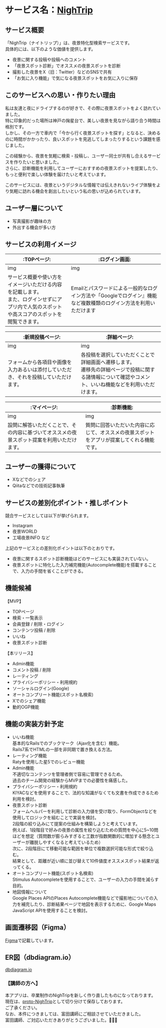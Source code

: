 # サービス名：[NighTrip](https://nightrip.onrender.com/)
## サービス概要
「NighTrip（ナイトリップ）」は、夜景特化型検索サービスです。<br>
具体的には、以下のような価値を提供します。<br>
- 夜景に関する投稿や投稿へのコメント
- 「夜景スポット診断」でオススメの夜景スポットを診断
- 撮影した夜景をX（旧：Twitter）などのSNSで共有
- 「お気に入り機能」で気になる夜景スポットをお気に入りに保存

## このサービスへの思い・作りたい理由
私は友達と夜にドライブするのが好きで、その際に夜景スポットをよく訪れていました。<br>
特に印象的だった場所は神戸の掬星台で、美しい夜景を見ながら語り合う時間は格別です。<br>
しかし、その一方で車内で「今から行く夜景スポットを探す」となると、決めるのに時間がかかったり、良いスポットを見逃してしまったりするという課題を感じました。<br>

この経験から、夜景を気軽に検索・投稿し、ユーザー同士が共有し合えるサービスを作りたいと思いました。<br>
さらに、診断機能を利用してユーザーにおすすめの夜景スポットを提案したり、もっと便利で楽しい体験を届けたいと考えています。<br>

このサービスには、夜景というデジタルな情報では伝えきれないライブ体験をより気軽に訪れる機会を創出したいという私の思いが込められています。<br>

## ユーザー層について
- 写真撮影が趣味の方
- 外出する機会が多い方

## サービスの利用イメージ
|:TOPページ:|:ログイン画面:|
|---|---|
|img|img|
|サービス概要や使い方をイメージいただける内容を記載します。<br>また、ログインせずにアプリ内で人気のスポットや高スコアのスポットを閲覧できます。|Emailとパスワードによる一般的なログイン方法や「Googleでログイン』機能など複数種類のログイン方法を利用いただけます|

|:新規投稿ページ:|:詳細ページ:|
|---|---|
|img|img|
|フォームから各項目や画像を入力あるいは添付していただき、それを投稿していただけます。|各投稿を選択していただくことで詳細画面へ遷移します。<br>遷移先の詳細ページで投稿に関する諸情報について確認やコメント、いいね機能などを利用いただけます。|

|:マイページ:|:診断機能:|
|---|---|
|img|img|
|設問に解答いただくことで、その内容に基づいてオススメの夜景スポット提案を利用いただけます。|質問に回答いただいた内容に応じて、オススメの夜景スポットをアプリが提案してくれる機能です。|

## ユーザーの獲得について
- Xなどでのシェア
- Qiitaなどでの技術記事執筆

## サービスの差別化ポイント・推しポイント
競合サービスとしては以下が挙げられます。
- Instagram
- 夜景WORLD
- 工場夜景INFO など

上記のサービスとの差別化ポイントは以下のとおりです。
- 夜景に関するスポット診断機能はどのサービスにも実装されていない。
- 夜景スポットに特化した入力補完機能(Autocomplete機能)を搭載することで、入力の手間を省くことができる。

## 機能候補
【MVP】<br>
- TOPページ
- 検索・一覧表示
- 会員登録 / 削除・ログイン
- コンテンツ投稿 / 削除
- いいね
- 夜景スポット診断

【本リリース】<br>
- Admin機能
- コメント投稿 / 削除
- レーティング
- プライバシーポリシー・利用規約
- ソーシャルログイン(Google)
- オートコンプリート機能(スポット名検索)
- Xでのシェア機能
- 動的OGP機能

## 機能の実装方針予定
- いいね機能<br>
  基本的なRailsでのブックマーク（Ajax化を含む）機能。<br>
  Rails7系でHTMLの一部を非同期で置き換える方法。<br>
- レーティング機能<br>
  Ratyを使用した星5でのレビュー機能<br>
- Admin機能<br>
  不適切なコンテンツを管理者側で容易に管理できるため。<br>
  過去のチーム開発の経験からMVPまでの必要性を痛感した。<br>
- プライバシーポリシー・利用規約<br>
  KIYACなどを使用することで、法的な知識がなくても文書を作成できるため利用を検討。<br>
- 夜景スポット診断<br>
  フォームヘルパーを利用して診断の入力値を受け取り、FormObjectなどを使用してロジックを組むことで実装を検討。<br>
  2段階の絞り込みにて提案の仕組みを構築しようと考えています。<br>
  例えば、1段階目で好みの夜景の属性を絞り込むための質問を中心に5~10問ほどを想定（質問数が膨らみすぎると工数が指数関数的に増加する懸念とユーザーが離脱しやすくなると考えているため）<br>
  次に、2段階目にて移動可能な範囲を単位で複数選択可能な形式で絞り込む。<br>
  結果として、距離が近い順に並び替えて10件値度オススメスポット結果が返ってくる。<br>
- オートコンプリート機能(スポット名検索)<br>
  Stimulus Autocompleteを使用することで、ユーザーの入力の手間を減らす目的。<br>
- 地図情報について<br>
	Google Places APIのPlaces Autocomplete機能などで撮影地についての入力を補完したり、診断結果ページで地図を表示するために、Google Maps JavaScript APIを使用することを検討。<br>

## 画面遷移図（Figma）
[Figma](https://www.figma.com/design/wJfx2YGnGh29NnKSyHBQgr/NighTrip?node-id=0-1&t=vJGRuuSqfAuQPLD2-1)で記載しています。

## ER図（dbdiagram.io）
[dbdiagram.io](https://dbdiagram.io/d/NighTrip-6785ce446b7fa355c3c7cc11)

### 【講師の方へ】
本アプリは、卒業制作のNighTripを新しく作り直したものになっております。<br>
現在は、[proto-NighTrip](https://github.com/common-member/proto-NighTrip)として切り分けて保存しております。<br>
ご了承ください。<br>
なお、本件につきましては、富田講師にご相談させていただきました。<br>
富田講師、ご対応いただきありがとうございました。🙇🙇🙇
